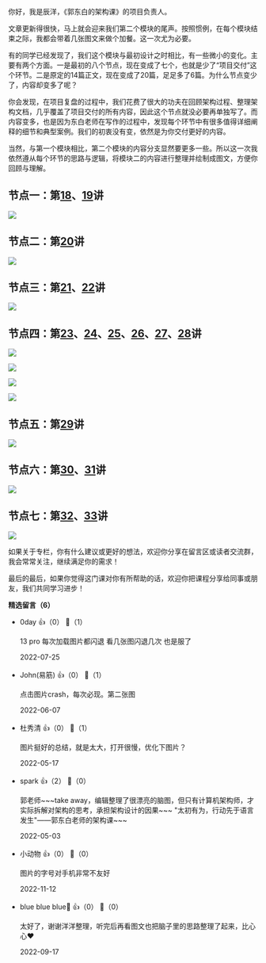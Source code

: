 你好，我是辰洋，《郭东白的架构课》的项目负责人。

文章更新得很快，马上就会迎来我们第二个模块的尾声。按照惯例，在每个模块结束之际，我都会带着几张图文来做个加餐。这一次尤为必要。

有的同学已经发现了，我们这个模块与最初设计之时相比，有一些微小的变化。主要有两个方面。一是最初的八个节点，现在变成了七个，也就是少了“项目交付”这个环节。二是原定的14篇正文，现在变成了20篇，足足多了6篇。为什么节点变少了，内容却变多了呢？

你会发现，在项目复盘的过程中，我们花费了很大的功夫在回顾架构过程、整理架构文档，几乎覆盖了项目交付的所有内容，因此这个节点就没必要再单独写了。而内容变多，也是因为东白老师在写作的过程中，发现每个环节中有很多值得详细阐释的细节和典型案例。我们的初衷没有变，依然是为你交付更好的内容。

当然，与第一个模块相比，第二个模块的内容分支显然要更多一些。所以这一次我依然遵从每个环节的思路与逻辑，将模块二的内容进行整理并绘制成图文，方便你回顾与理解。

## 节点一：第[18](https://time.geekbang.org/column/article/490715)、[19](https://time.geekbang.org/column/article/492656)讲

![](https://static001.geekbang.org/resource/image/8e/f4/8e813d2c1e7d897cf1f2721bd05e28f4.jpg?wh=2600x3027)

## 节点二：第[20](https://time.geekbang.org/column/article/492686)讲

![](https://static001.geekbang.org/resource/image/25/a4/257d90b4e76ac817f86f065655177ba4.jpg?wh=2600x3922)

## 节点三：第[21](https://time.geekbang.org/column/article/494873)、[22](https://time.geekbang.org/column/article/494871)讲

![](https://static001.geekbang.org/resource/image/b3/6c/b300c21aea8035320204c903a0d0186c.jpg?wh=2600x3922)

## 节点四：第[23](https://time.geekbang.org/column/article/497113)、[24](https://time.geekbang.org/column/article/497123)、[25](https://time.geekbang.org/column/article/500007)、[26](https://time.geekbang.org/column/article/499975)、[27](https://time.geekbang.org/column/article/503193)、[28](https://time.geekbang.org/column/article/503192)讲

![](https://static001.geekbang.org/resource/image/ba/4e/bab8ae20edb213aaa85d831658c9d04e.jpg?wh=2600x3058)

![](https://static001.geekbang.org/resource/image/95/35/956f112feb0bee74c3f0a6ee63dc2e35.jpg?wh=2600x3922)

![](https://static001.geekbang.org/resource/image/f0/33/f0984bc070bbbdab0d9120f3c3aacf33.jpg?wh=2600x3922)

![](https://static001.geekbang.org/resource/image/02/a8/02133yyd681b6190a2ac2155d967a7a8.jpg?wh=2600x3336)

## 节点五：第[29](https://time.geekbang.org/column/article/508954)讲

![](https://static001.geekbang.org/resource/image/03/08/033dfa1007ab6199deb54ff70924da08.jpg?wh=2600x3047)

## 节点六：第[30](https://time.geekbang.org/column/article/508955)、[31](https://time.geekbang.org/column/article/512268)讲

![](https://static001.geekbang.org/resource/image/39/04/39898ef18d29f23e4749f8183914f904.jpg?wh=2600x3922)

## 节点七：第[32](https://time.geekbang.org/column/article/512251)、[33](https://time.geekbang.org/column/article/514635)讲

![](https://static001.geekbang.org/resource/image/0b/47/0bc16b65d4cb1337406bce380c034747.jpg?wh=2600x3850)

如果关于专栏，你有什么建议或更好的想法，欢迎你分享在留言区或读者交流群，我会常常关注，继续满足你的需求！

最后的最后，如果你觉得这门课对你有所帮助的话，欢迎你把课程分享给同事或朋友，我们共同学习进步！
<div><strong>精选留言（6）</strong></div><ul>
<li><span>0day</span> 👍（0） 💬（1）<p>13 pro 每次加载图片都闪退 看几张图闪退几次 也是服了</p>2022-07-25</li><br/><li><span>John(易筋)</span> 👍（0） 💬（1）<p>点击图片crash，每次必现。第二张图</p>2022-06-07</li><br/><li><span>杜秀清</span> 👍（0） 💬（1）<p>图片挺好的总结，就是太大，打开很慢，优化下图片？</p>2022-05-17</li><br/><li><span>spark</span> 👍（2） 💬（0）<p>郭老师~~~take away，编辑整理了很漂亮的脑图，但只有计算机架构师，才实际拆解对架构的思考，承担架构设计的因果~~~
&quot;太初有为，行动先于语言发生&quot;——郭东白老师的架构课~~~</p>2022-05-03</li><br/><li><span>小动物</span> 👍（0） 💬（0）<p>图片的字号对手机非常不友好</p>2022-11-12</li><br/><li><span>blue blue blue🍬</span> 👍（0） 💬（0）<p>太好了，谢谢洋洋整理，听完后再看图文也把脑子里的思路整理了起来，比心心❤️</p>2022-09-17</li><br/>
</ul>